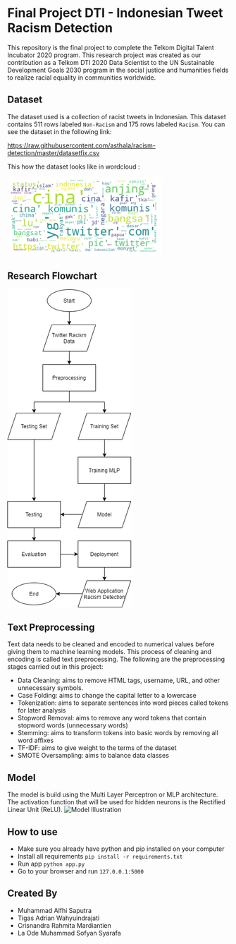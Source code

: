 # Final Project DTI - Indonesian Tweet Racism Detection

This repository is the final project to complete the Telkom Digital Talent Incubator 2020 program. This research project was created as our contribution as a Telkom DTI 2020 Data Scientist to the UN Sustainable Development Goals 2030 program in the social justice and humanities fields to realize racial equality in communities worldwide. 

## Dataset
The dataset used is a collection of racist tweets in Indonesian. This dataset contains 511 rows labeled `Non-Racism` and 175 rows labeled `Racism`. You can see the dataset in the following link:

https://raw.githubusercontent.com/asthala/racism-detection/master/datasetfix.csv

This how the dataset looks like in wordcloud : 

![Racism Wordcloud](https://github.com/alfhi24/FinalProjectDTI/blob/main/racismwordcloud.png)

## Research Flowchart
![Flowchart](https://github.com/alfhi24/FinalProjectDTI/blob/main/flowchart.png)

## Text Preprocessing
Text data needs to be cleaned and encoded to numerical values before giving them to machine learning models. This process of cleaning and encoding is called text preprocessing. The following are the preprocessing stages carried out in this project:

- Data Cleaning: aims to remove HTML tags, username, URL, and other unnecessary symbols.
- Case Folding: aims to change the capital letter to a lowercase
- Tokenization: aims to separate sentences into word pieces called tokens for later analysis
- Stopword Removal: aims to remove any word tokens that contain stopword words (unnecessary words)
- Stemming: aims to transform tokens into basic words by removing all word affixes
- TF-IDF: aims to give weight to the terms of the dataset
- SMOTE Oversampling: aims to balance data classes

## Model
The model is build using the Multi Layer Perceptron or MLP architecture. The activation function that will be used for hidden neurons is the Rectified Linear Unit (ReLU).
![Model Illustration](https://media.geeksforgeeks.org/wp-content/uploads/20190410161828/newContent12.png)

## How to use
- Make sure you already have python and pip installed on your computer
- Install all requirements `pip install -r requirements.txt`
- Run app `python app.py`
- Go to your browser and run `127.0.0.1:5000`


## Created By
- Muhammad Alfhi Saputra
- Tigas Adrian Wahyuindrajati
- Crisnandra Rahmita Mardiantien
- La Ode Muhammad Sofyan Syarafa
